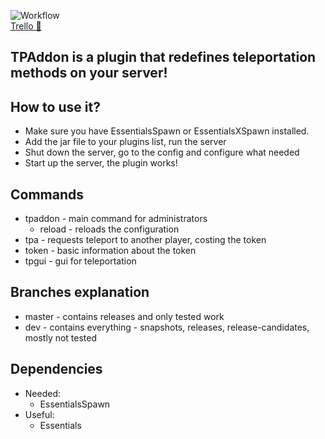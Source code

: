 
![Workflow](https://github.com/kotyk7/TPAddon/workflows/Java%20CI%20with%20Maven/badge.svg)  
[Trello 🐛](https://trello.com/b/ZcJTnbkd/tpaddon)

## TPAddon is a plugin that redefines teleportation methods on your server!

## How to use it?
* Make sure you have EssentialsSpawn or EssentialsXSpawn installed.
* Add the jar file to your plugins list, run the server
* Shut down the server, go to the config and configure what needed
* Start up the server, the plugin works!

## Commands
* tpaddon - main command for administrators
  - reload - reloads the configuration
* tpa - requests teleport to another player, costing the token
* token - basic information about the token
* tpgui - gui for teleportation

## Branches explanation
* master - contains releases and only tested work
* dev - contains everything - snapshots, releases, release-candidates, mostly not tested

## Dependencies
* Needed:
  * EssentialsSpawn
* Useful:
  * Essentials
